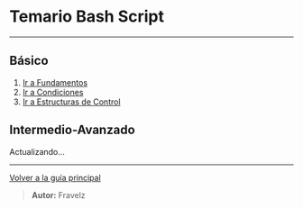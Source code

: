 # Temario Bash Script

---

## Básico

1. [Ir a Fundamentos](./1.comandosBash/2.fundaments.md)
2. [Ir a Condiciones](./1.comandosBash/3.condiciones.md)
3. [Ir a Estructuras de Control](./1.comandosBash/4.estControl.md)
<!-- 4. [Ir a ](./1.comandosBash/5.EntradaYSalida.sh) -->

## Intermedio-Avanzado

Actualizando...

---

[Volver a la guía principal](./readme.md#3-bash-script)

> **Autor:** Fravelz
